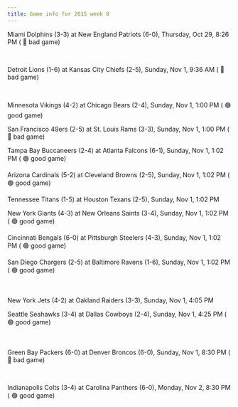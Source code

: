 ```yaml
---
title: Game info for 2015 week 8
---
```

Miami Dolphins (3-3) at New England Patriots (6-0), Thursday, Oct 29, 8:26 PM (	:red_circle: bad game)


<br/>

Detroit Lions (1-6) at Kansas City Chiefs (2-5), Sunday, Nov 1, 9:36 AM (	:red_circle: bad game)


<br/>

Minnesota Vikings (4-2) at Chicago Bears (2-4), Sunday, Nov 1, 1:00 PM (	:green_circle: good game)

San Francisco 49ers (2-5) at St. Louis Rams (3-3), Sunday, Nov 1, 1:00 PM (	:red_circle: bad game)

Tampa Bay Buccaneers (2-4) at Atlanta Falcons (6-1), Sunday, Nov 1, 1:02 PM (	:green_circle: good game)

Arizona Cardinals (5-2) at Cleveland Browns (2-5), Sunday, Nov 1, 1:02 PM (	:green_circle: good game)

Tennessee Titans (1-5) at Houston Texans (2-5), Sunday, Nov 1, 1:02 PM

New York Giants (4-3) at New Orleans Saints (3-4), Sunday, Nov 1, 1:02 PM (	:green_circle: good game)

Cincinnati Bengals (6-0) at Pittsburgh Steelers (4-3), Sunday, Nov 1, 1:02 PM (	:green_circle: good game)

San Diego Chargers (2-5) at Baltimore Ravens (1-6), Sunday, Nov 1, 1:02 PM (	:green_circle: good game)


<br/>

New York Jets (4-2) at Oakland Raiders (3-3), Sunday, Nov 1, 4:05 PM

Seattle Seahawks (3-4) at Dallas Cowboys (2-4), Sunday, Nov 1, 4:25 PM (	:green_circle: good game)


<br/>

Green Bay Packers (6-0) at Denver Broncos (6-0), Sunday, Nov 1, 8:30 PM (	:red_circle: bad game)


<br/>

Indianapolis Colts (3-4) at Carolina Panthers (6-0), Monday, Nov 2, 8:30 PM (	:green_circle: good game)

